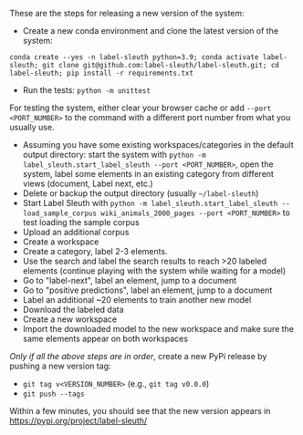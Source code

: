 These are the steps for releasing a new version of the system:

* Create a new conda environment and clone the latest version of the system:

`conda create --yes -n label-sleuth python=3.9; conda activate label-sleuth; git clone git@github.com:label-sleuth/label-sleuth.git; cd label-sleuth; pip install -r requirements.txt`
* Run the tests: `python -m unittest`

For testing the system, either clear your browser cache or add `--port <PORT_NUMBER>` to the command with a different port number from what you usually use.
* Assuming you have some existing workspaces/categories in the default output directory: start the system with `python -m label_sleuth.start_label_sleuth --port <PORT_NUMBER>`, open the system, label some elements in an existing category from different views (document, Label next, etc.)
* Delete or backup the output directory (usually `~/label-sleuth`)
* Start Label Sleuth with `python -m label_sleuth.start_label_sleuth --load_sample_corpus wiki_animals_2000_pages --port <PORT_NUMBER>` to test loading the sample corpus
* Upload an additional corpus
* Create a workspace
* Create a category, label 2-3 elements.
* Use the search and label the search results to reach >20 labeled elements (continue playing with the system while waiting for a model)
* Go to "label-next", label an element, jump to a document
* Go to "positive predictions", label an element, jump to a document
* Label an additional ~20 elements to train another new model
* Download the labeled data
* Create a new workspace
* Import the downloaded model to the new workspace and make sure the same elements appear on both workspaces

*Only if all the above steps are in order*, create a new PyPi release by pushing a new version tag:
* `git tag v<VERSION_NUMBER>` (e.g., `git tag v0.0.0`)
* `git push --tags`

Within a few minutes, you should see that the new version appears in https://pypi.org/project/label-sleuth/
